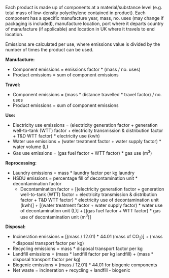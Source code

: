 Each product is made up of components at a material/substance level (e.g. total mass of low-density polyethylene contained in product).
Each component has a specific manufacture year, mass, no. uses (may change if packaging is included), manufacture location, port where it departs country of manufacture (if applicable) and location in UK where it travels to end location.

Emissions are calculated per use, where emissions value is divided by the number of times the product can be used.

**Manufacture:**
- Component emissions = emissions factor * (mass / no. uses)
- Product emissions = sum of component emissions

**Travel:**
- Component emissions = (mass * distance travelled * travel factor) / no. uses
- Product emissions = sum of component emissions

**Use:**
- Electricity use emissions = (electricity generation factor + generation well-to-tank (WTT) factor + electricity transmission & distribution factor + T&D WTT factor) * electricity use (kwh)
- Water use emissions = (water treatment factor + water supply factor) * water volume (L)
- Gas use emissions = (gas fuel factor + WTT factor) * gas use (m$^{3}$)

**Reprocessing:**
- Laundry emissions = mass * laundry factor per kg laundry
- HSDU emissions = percentage fill of decontamination unit * decontamination factor
	- Decontamination factor = [(electricity generation factor + generation well-to-tank (WTT) factor + electricity transmission & distribution factor + T&D WTT factor) * electricity use of decontamination unit (kwh)] + [(water treatment factor + water supply factor) * water use of decontamination unit (L)] + [(gas fuel factor + WTT factor) * gas use of decontamination unit (m$^{3}$)]

**Disposal:**
- Incineration emissions = [(mass / 12.01) * 44.01 (mass of CO$_{2}$)] + (mass * disposal transport factor per kg)
- Recycling emissions = mass * disposal transport factor per kg
- Landfill emissions = (mass * landfill factor per kg landfill) + (mass * disposal transport factor per kg)
- Biogenic emissions = (mass / 12.01) * 44.01 for biogenic components
- Net waste = incineration + recycling + landfill - biogenic
